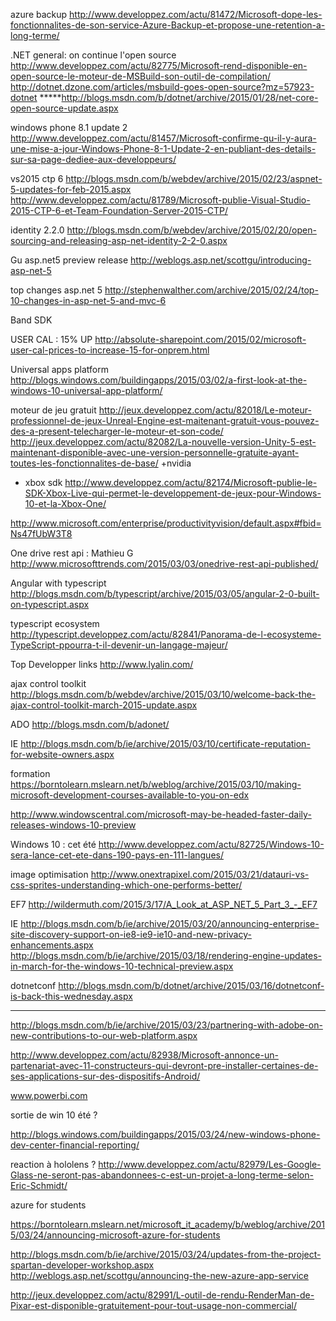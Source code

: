 azure backup
http://www.developpez.com/actu/81472/Microsoft-dope-les-fonctionnalites-de-son-service-Azure-Backup-et-propose-une-retention-a-long-terme/

.NET general: on continue l'open source
http://www.developpez.com/actu/82775/Microsoft-rend-disponible-en-open-source-le-moteur-de-MSBuild-son-outil-de-compilation/
http://dotnet.dzone.com/articles/msbuild-goes-open-source?mz=57923-dotnet
*****http://blogs.msdn.com/b/dotnet/archive/2015/01/28/net-core-open-source-update.aspx

windows phone 8.1 update 2
http://www.developpez.com/actu/81457/Microsoft-confirme-qu-il-y-aura-une-mise-a-jour-Windows-Phone-8-1-Update-2-en-publiant-des-details-sur-sa-page-dediee-aux-developpeurs/

vs2015 ctp 6
http://blogs.msdn.com/b/webdev/archive/2015/02/23/aspnet-5-updates-for-feb-2015.aspx
http://www.developpez.com/actu/81789/Microsoft-publie-Visual-Studio-2015-CTP-6-et-Team-Foundation-Server-2015-CTP/

identity 2.2.0
http://blogs.msdn.com/b/webdev/archive/2015/02/20/open-sourcing-and-releasing-asp-net-identity-2-2-0.aspx

Gu asp.net5 preview release
http://weblogs.asp.net/scottgu/introducing-asp-net-5

top changes asp.net 5
http://stephenwalther.com/archive/2015/02/24/top-10-changes-in-asp-net-5-and-mvc-6


Band SDK


USER CAL : 15% UP
http://absolute-sharepoint.com/2015/02/microsoft-user-cal-prices-to-increase-15-for-onprem.html

Universal apps platform
http://blogs.windows.com/buildingapps/2015/03/02/a-first-look-at-the-windows-10-universal-app-platform/


moteur de jeu gratuit
http://jeux.developpez.com/actu/82018/Le-moteur-professionnel-de-jeux-Unreal-Engine-est-maitenant-gratuit-vous-pouvez-des-a-present-telecharger-le-moteur-et-son-code/
http://jeux.developpez.com/actu/82082/La-nouvelle-version-Unity-5-est-maintenant-disponible-avec-une-version-personnelle-gratuite-ayant-toutes-les-fonctionnalites-de-base/
+nvidia
+ xbox sdk
http://www.developpez.com/actu/82174/Microsoft-publie-le-SDK-Xbox-Live-qui-permet-le-developpement-de-jeux-pour-Windows-10-et-la-Xbox-One/



http://www.microsoft.com/enterprise/productivityvision/default.aspx#fbid=Ns47fUbW3T8


One drive rest api : Mathieu G
http://www.microsofttrends.com/2015/03/03/onedrive-rest-api-published/



Angular with typescript
http://blogs.msdn.com/b/typescript/archive/2015/03/05/angular-2-0-built-on-typescript.aspx

typescript ecosystem
http://typescript.developpez.com/actu/82841/Panorama-de-l-ecosysteme-TypeScript-ppourra-t-il-devenir-un-langage-majeur/

Top Developper links
http://www.lyalin.com/ 

ajax control toolkit
http://blogs.msdn.com/b/webdev/archive/2015/03/10/welcome-back-the-ajax-control-toolkit-march-2015-update.aspx

ADO
http://blogs.msdn.com/b/adonet/

IE
http://blogs.msdn.com/b/ie/archive/2015/03/10/certificate-reputation-for-website-owners.aspx

formation
https://borntolearn.mslearn.net/b/weblog/archive/2015/03/10/making-microsoft-development-courses-available-to-you-on-edx

http://www.windowscentral.com/microsoft-may-be-headed-faster-daily-releases-windows-10-preview


Windows 10 : cet été
http://www.developpez.com/actu/82725/Windows-10-sera-lance-cet-ete-dans-190-pays-en-111-langues/


image optimisation
http://www.onextrapixel.com/2015/03/21/datauri-vs-css-sprites-understanding-which-one-performs-better/

EF7
http://wildermuth.com/2015/3/17/A_Look_at_ASP_NET_5_Part_3_-_EF7

IE
http://blogs.msdn.com/b/ie/archive/2015/03/20/announcing-enterprise-site-discovery-support-on-ie8-ie9-ie10-and-new-privacy-enhancements.aspx
http://blogs.msdn.com/b/ie/archive/2015/03/18/rendering-engine-updates-in-march-for-the-windows-10-technical-preview.aspx


dotnetconf
http://blogs.msdn.com/b/dotnet/archive/2015/03/16/dotnetconf-is-back-this-wednesday.aspx


______________________________________________________________


http://blogs.msdn.com/b/ie/archive/2015/03/23/partnering-with-adobe-on-new-contributions-to-our-web-platform.aspx

http://www.developpez.com/actu/82938/Microsoft-annonce-un-partenariat-avec-11-constructeurs-qui-devront-pre-installer-certaines-de-ses-applications-sur-des-dispositifs-Android/


www.powerbi.com

sortie de win 10 été ?

http://blogs.windows.com/buildingapps/2015/03/24/new-windows-phone-dev-center-financial-reporting/


reaction à hololens ? http://www.developpez.com/actu/82979/Les-Google-Glass-ne-seront-pas-abandonnees-c-est-un-projet-a-long-terme-selon-Eric-Schmidt/

azure for students

https://borntolearn.mslearn.net/microsoft_it_academy/b/weblog/archive/2015/03/24/announcing-microsoft-azure-for-students

http://blogs.msdn.com/b/ie/archive/2015/03/24/updates-from-the-project-spartan-developer-workshop.aspx
http://weblogs.asp.net/scottgu/announcing-the-new-azure-app-service


http://jeux.developpez.com/actu/82991/L-outil-de-rendu-RenderMan-de-Pixar-est-disponible-gratuitement-pour-tout-usage-non-commercial/
